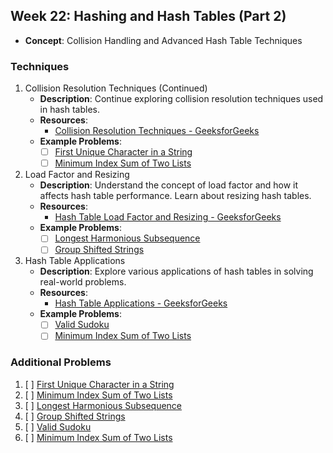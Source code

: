 ## Week 22: Hashing and Hash Tables (Part 2)

- **Concept**: Collision Handling and Advanced Hash Table Techniques

### Techniques

1. Collision Resolution Techniques (Continued)
   - **Description**: Continue exploring collision resolution techniques used in hash tables.
   - **Resources**:
     - [Collision Resolution Techniques - GeeksforGeeks](https://www.geeksforgeeks.org/hashing-set-3-open-addressing/)
   - **Example Problems**:
     - [ ] [First Unique Character in a String](https://leetcode.com/problems/first-unique-character-in-a-string/)
     - [ ] [Minimum Index Sum of Two Lists](https://leetcode.com/problems/minimum-index-sum-of-two-lists/)

2. Load Factor and Resizing
   - **Description**: Understand the concept of load factor and how it affects hash table performance. Learn about resizing hash tables.
   - **Resources**:
     - [Hash Table Load Factor and Resizing - GeeksforGeeks](https://www.geeksforgeeks.org/hashing-set-2-separate-chaining/)
   - **Example Problems**:
     - [ ] [Longest Harmonious Subsequence](https://leetcode.com/problems/longest-harmonious-subsequence/)
     - [ ] [Group Shifted Strings](https://leetcode.com/problems/group-shifted-strings/)

3. Hash Table Applications
   - **Description**: Explore various applications of hash tables in solving real-world problems.
   - **Resources**:
     - [Hash Table Applications - GeeksforGeeks](https://www.geeksforgeeks.org/applications-of-hashing/)
   - **Example Problems**:
     - [ ] [Valid Sudoku](https://leetcode.com/problems/valid-sudoku/)
     - [ ] [Minimum Index Sum of Two Lists](https://leetcode.com/problems/minimum-index-sum-of-two-lists/)

### Additional Problems

1. [ ] [First Unique Character in a String](https://leetcode.com/problems/first-unique-character-in-a-string/)
2. [ ] [Minimum Index Sum of Two Lists](https://leetcode.com/problems/minimum-index-sum-of-two-lists/)
3. [ ] [Longest Harmonious Subsequence](https://leetcode.com/problems/longest-harmonious-subsequence/)
4. [ ] [Group Shifted Strings](https://leetcode.com/problems/group-shifted-strings/)
5. [ ] [Valid Sudoku](https://leetcode.com/problems/valid-sudoku/)
6. [ ] [Minimum Index Sum of Two Lists](https://leetcode.com/problems/minimum-index-sum-of-two-lists/)
